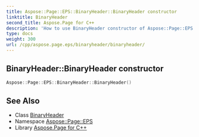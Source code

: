 ```yaml
---
title: Aspose::Page::EPS::BinaryHeader::BinaryHeader constructor
linktitle: BinaryHeader
second_title: Aspose.Page for C++
description: 'How to use BinaryHeader constructor of Aspose::Page::EPS::BinaryHeader class in C++.'
type: docs
weight: 300
url: /cpp/aspose.page.eps/binaryheader/binaryheader/
---
```

## BinaryHeader::BinaryHeader constructor




```cpp
Aspose::Page::EPS::BinaryHeader::BinaryHeader()
```

## See Also

* Class [BinaryHeader](../)
* Namespace [Aspose::Page::EPS](../../)
* Library [Aspose.Page for C++](../../../)
